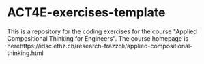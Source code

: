 # ACT4E-exercises-template

This is a repository for the coding exercises for the course "Applied Compositional Thinking for Engineers". 
The course homepage is herehttps://idsc.ethz.ch/research-frazzoli/applied-compositional-thinking.html
